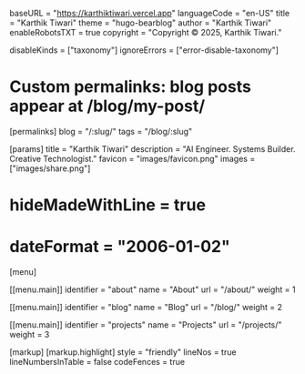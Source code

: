 baseURL = "https://karthiktiwari.vercel.app"
languageCode = "en-US"
title = "Karthik Tiwari"
theme = "hugo-bearblog"
author = "Karthik Tiwari"
enableRobotsTXT = true
copyright = "Copyright © 2025, Karthik Tiwari."

disableKinds = ["taxonomy"]
ignoreErrors = ["error-disable-taxonomy"]

# Custom permalinks: blog posts appear at /blog/my-post/
[permalinks]
  blog = "/:slug/"
  tags = "/blog/:slug"

[params]
  title = "Karthik Tiwari"
  description = "AI Engineer. Systems Builder. Creative Technologist."
  favicon = "images/favicon.png"
  images = ["images/share.png"]
  # hideMadeWithLine = true
  # dateFormat = "2006-01-02"

[menu]

  [[menu.main]]
    identifier = "about"
    name = "About"
    url = "/about/"
    weight = 1

  [[menu.main]]
    identifier = "blog"
    name = "Blog"
    url = "/blog/"
    weight = 2

  [[menu.main]]
    identifier = "projects"
    name = "Projects"
    url = "/projects/"
    weight = 3

[markup]
  [markup.highlight]
    style = "friendly"
    lineNos = true
    lineNumbersInTable = false
    codeFences = true
